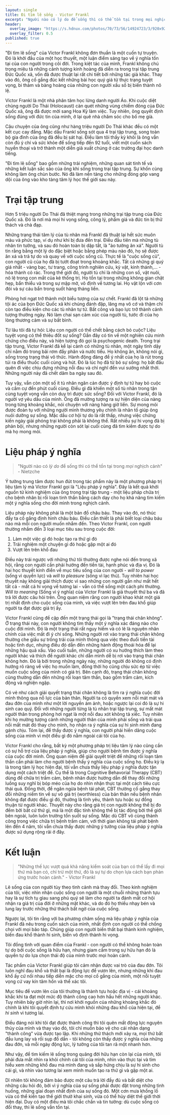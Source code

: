 ```yaml
---
layout: single
title: Đi tìm lẽ sống - Victor Frankl
excerpt: "Người nào có lý do để sống thì có thể tồn tại trong mọi nghịch cảnh"
header:
  overlay_image: "https://s.hdnux.com/photos/70/73/56/14924723/3/920x920.jpg"
  overlay_filter: 0.5
published: true
---
```


"Đi tìm lẽ sống" của Victor Frankl không đơn thuần là một cuốn tự truyện. Đó là khởi đầu của một học thuyết, một luận điểm sáng tạo về ý nghĩa tồn tại của con người trong cõi đời. Trong kiệt tác của mình, Frankl không chú trọng miêu tả những cảnh tượng kinh hoàng đã diễn ra trong trại tập trung Đức Quốc xã, vốn đã được thuật lại rất chi tiết bởi những tác giả khác. Thay vào đó, ông cố gắng đúc kết những bài học quý giá từ thực trạng tuyệt vọng, bi thảm và bàng hoàng của những con người xấu số bị biến thành nô lệ. 

Victor Frankl là một nhà phân tâm học lừng danh người Áo. Khi cuộc diệt chủng người Do Thái (Holocaust) càn quét những vùng chiếm đóng của Đức Quốc xã, ông đã được mời sang Hoa Kỳ làm việc. Tuy nhiên, ông quyết định sống đúng với đức tin của mình, ở lại quê nhà chăm sóc cho bố mẹ già.

Câu chuyện của ông cũng như hàng triệu người Do Thái khác đều có một kết cục cay đắng. Mặc dầu Frankl sống sót qua 4 trại tập trung, song toàn bộ gia đình của ông đã đều bị sát hại. Điều làm tôi thấy kỳ khôi là ông vẫn còn đủ ý chí và sức khỏe để sống tiếp đến 92 tuổi, viết một cuốn sách huyền thoại và trở thành một diễn giả xuất chúng ở các trường đại học danh tiếng. 

"Đi tìm lẽ sống" bao gồm những trải nghiệm, những quan sát tinh tế và những kết luận sắc sảo của ông khi sống trong trại tập trung. Sự khốn cùng không làm ông chùn bước. Nó đã làm nền tảng cho những đóng góp vang dội của ông vào kho tàng tâm lý học thế giới sau này.

# Trại tập trung 

Hơn 5 triệu người Do Thái đã thiệt mạng trong những trại tập trung của Đức Quốc xã. Đó là nơi mà mọi hi vọng sống, công lý, phẩm giá và đức tin bị thử thách và chà đạp. 

Những trạng thái tâm lý của tù nhân mà Frankl đã thuật lại hết sức muôn màu và phức tạp, ví dụ như khi bị đưa đến trại. Điều đầu tiên mà những tù nhân tin tưởng, và sau đó hoàn toàn bị dập tắt, là "ảo tưởng ân xá". Người tù tin rằng bằng một lý do đặc biệt hoặc bằng phép màu nào đó, họ sẽ được ân xá và trả tự do và quay về với cuộc sống cũ. Thực tế là "cuộc sống cũ", con người cũ của họ đã bị tướt đoạt trong khoảng khắc. Tất cả những gì quý giá nhất - vàng bạc, tư trang, công trình nghiên cứu, kỷ vật, kinh thánh,... - hóa thành cỏ rác. Trong thế giới đó, người tù chỉ là những con số, vật nuôi, nô lệ trong con mắt của kẻ thống trị. Họ tồn tại trong những không gian chật hẹp, bẩn thiểu và trong sự mập mờ, vô định về tương lai. Họ vật lộn với cơn đói và sự cáu bẩn trong suốt hàng tháng liền.

Phòng hơi ngạt trở thành một biểu tượng của sự chết. Frankl đã lột tả những tội ác của bọn Đức Quốc xã khi chúng đánh đập, lăng mạ vô cớ và thậm chí còn tạo điều kiện cho các tù nhân tự tử. Bất công và bạo lực trở thành cảnh tượng thường ngày. Nó làm chai sạn cảm xúc của người tù, tước đi của họ lòng thương cảm và sự bất bình. 

Từ lâu tôi đã tự hỏi: Liệu con người có thể chết bằng cách bỏ cuộc? Liệu tuyệt vọng có thể thiêu đốt sự sống? Gần đây có tin về một nghiên cứu minh chứng cho điều này, và hiện tượng đó gọi là psychogenic death. Trong trại tập trung, Victor Frankl đã kể lại cảnh có những tù nhân, một ngày tỉnh dậy chỉ nằm đó trong bãi rơm đầy phân và nước tiểu. Họ không ăn, không nói gì, sống trong trạng thái vô thức. Hành động đáng để ý nhất của họ là rút trong túi ra điếu thuốc cuối cùng và hút. Đó là lúc họ đã từ bỏ sự sống: họ bắt đầu quên đi việc chịu đựng những nỗi đau và chỉ nghĩ đến vui sướng nhất thời. Những người này đã chết dăm ba ngày sau đó. 

Tuy vậy, vẫn còn một số ít tù nhân ngăn cản được ý định tự tử hay bỏ cuộc và cầm cự đến phút cuối cùng. Điều gì đã khiến một số tù nhân trong tận cùng tuyệt vọng vẫn còn duy trì được sức sống? Đối với Victor Frankl, đó là người vợ yêu dấu của mình. Ông đã mường tượng ra sự hiện diện của nàng trong từng khoảng khắc, nói chuyện với nàng hàng giờ liền. Sự mong mỏi được đoàn tụ với những người mình thương yêu chính là nhân tố giúp ông nuôi dưỡng sự sống. Mặc dầu cơ hội tự do là rất thấp, nhưng việc chứng kiến ngày giải phóng trại không phải là không thể. Rất nhiều sự hi vọng đã bị phản bội, nhưng những người còn sót lại cuối cùng đã tìm kiếm được tự do mà họ mong mỏi. 

# Liệu pháp ý nghĩa 

> "Người nào có *lý do* để sống thì có thể tồn tại trong *mọi* nghịch cảnh" - Nietzche

Ý tưởng trung tâm được hun đút trong tác phẩm này là một phương pháp trị liệu tâm lý mà Victor Frankl gọi là "Liệu pháp ý nghĩa". Đây là kết quả khởi nguồn từ kinh nghiệm của ông trong trại tập trung - một liệu pháp chữa trị cho bệnh nhân bị rối loạn tinh thần bằng cách dạy cho họ khả năng tìm kiếm một ý nghĩa sống cho đời mình trong nghịch cảnh.

Liệu pháp này không phải là một bản đồ châu báu. Thay vào đó, nó thúc đẩy ta cố gắng định hình châu báu. Điều cần thiết là phải biết loại châu báu nào mà mỗi con người muốn nhắm đến. Theo Victor Frankl, con người thường nhắm đến 3 loại mục tiêu sau trong cuộc đời:

1. Làm một việc gì đó hoặc tạo ra thứ gì đó
2. Trải nghiệm một chuyện gì đó hoặc gặp một ai đó
3. Vượt lên trên khổ đau

Điều này trái ngược với những thứ tôi thường được nghe nói đến trong xã hội, rằng con người cần phải hướng đến tiền tài, hạnh phúc và địa vị. Đó là hai học thuyết kinh điển về mục tiêu sống của con người - *will to power* (sống vì quyền lực) và *will to pleasure* (sống vì lạc thú). Tuy nhiên hai học thuyết này không giải thích được vì sao những con người gần như mất hết tất cả - mất cả hi vọng về tương lai - vẫn có thể sống một cách phi thường. *Will to meaning* (Sống vì ý nghĩa) của Victor Frankl là giả thuyết thứ ba và đã trả lời được câu hỏi trên. Ông quan niệm rằng con người khao khát một giá trị nhất định cho cuộc sống của mình, và việc vượt lên trên đau khổ giúp người ta đạt được giá trị ấy. 

Victor Frankl cũng đề cập đến một trạng thái gọi là "trạng thái chân không". Ở trạng thái này, con người không tìm thấy một ý nghĩa xác đáng nào cho cuộc đời mình. Đó là một trạng thái rất nguy hiểm và có lẽ là nguyên nhân chính của việc mất đi ý chí sống. Những người rơi vào trạng thái chân không thường che giấu sự trống trải của mình thông qua việc theo đuổi tiền tài hoặc tình dục, nhưng điều đó dẫn đến những hành động thoái hóa để lại những hậu quả xấu. Vào cuối tuần, những người có xu hướng thích làm theo người khác và thích để người khác chỉ dẫn mình dễ bị rơi vào trạng thái chân không hơn. Đó là bởi trong những ngày này, những người đó không có định hướng rõ ràng về việc họ muốn làm, đồng thời họ cũng chịu sức ép từ việc muốn cuộc sống của mình có giá trị. Bên cạnh đó, trạng thái chân không cũng thường dẫn đến những rối loạn tâm thần, bao gồm trầm cảm, kích động và nghiện ngập. 

Có vẻ như cách giải quyết trạng thái chân không là tìm ra ý nghĩa cuộc đời mình thông qua nỗ lực của bản thân. Người ta có quyền xem nỗi mát mát và đau đớn của mình như một lời nguyền ám ảnh, hoặc ngược lại coi đó là sự hi sinh cao quý. Đối với những người từng là tù nhân trại tập trung, sự mất mát người thân trong phòng hơi ngạt là một nỗi đau xót không tả xiếc. Tuy nhiên khi họ mường tượng cảnh những người thân của mình phải sống và trải qua nổi mất mát đó thay cho mình, họ nhận ra ý nghĩa của sự hi sinh mình đang gánh chịu. Tóm lại, để thấy được ý nghĩa, con người phải hiến dâng cuộc sống của mình vì một điều gì đó nằm ngoài cái tôi của họ. 

Victor Frankl cho rằng, bất kỳ một phương pháp trị liệu tâm lý nào cũng cần có sự hỗ trợ của liệu pháp ý nghĩa, giúp cho người bệnh tìm được ý nghĩa của cuộc đời mình. Ông quan niệm để giải quyết triệt để những rối loạn tâm thần cần phải làm cho người bệnh thấy ý nghĩa của cuộc sống họ. Điều kỳ lạ là trong tâm lý học hiện đại, tôi vẫn chưa thấy liệu pháp ý nghĩa được tận dụng một cách triệt để. Cụ thể là trong Cognitive Behavorial Therapy (CBT) dùng  để chữa trị trầm cảm, bệnh nhân được hướng dẫn để thay đổi những luồng suy nghĩ bị bóp méo của họ do nhìn nhận thực tại một cách tiêu cực thái quá. Đồng thời, để ngăn ngừa bệnh tái phát, CBT thường cố gắng thay đổi những niềm tin về sự vô giá trị (worthless) của bản thân nếu bệnh nhân không đạt được điều gì đó, thường là tình yêu, thành tựu hoặc sự đồng thuận từ người khác. Thuyết này cho rằng giá trị con người không thể bị đo đếm bởi bất cứ thứ gì, mà là một đặc tính không thể bị tác động bởi thế giới bên ngoài, luôn luôn trường tồn suốt sự sống. Mặc dù CBT vô cùng thành công trong việc chữa trị bệnh trầm cảm, với thời gian không tái phát bệnh lên đến 4 năm, tôi vẫn chưa thấy được những ý tưởng của liệu pháp ý nghĩa được sử dụng rộng rãi ở đây. 

# Kết luận

> "Những thế lực vượt quá khả năng kiểm soát của bạn có thể lấy đi mọi thứ mà bạn có, chỉ trừ một thứ, đó là sự tự do chọn lựa cách bạn phản ứng trước hoàn cảnh." - Victor Frankl

Lẽ sống của con người tùy theo tình cảnh mà thay đổi. Theo kinh nghiệm của tôi, việc nhìn nhận cuộc sống con người là một chuỗi những thành tựu hay là sự tích tụ gìau sang phú quý sẽ làm cho người ta đánh mất cơ hội nhận ra giá trị của đời ở những mặt khác, và do đó họ thiếu nhạy bén và lung lay trước những thử thách bất ngờ của cuộc sống.

Ngược lại, tôi tin rằng với ba phương châm sống mà liệu pháp ý nghĩa của Frankl đã nêu trong cuốn sách của mình, nhất định con người có thể chống chọi với mọi bão táp. Chúng giúp con người biến thất bại thành kinh nghiệm, biến đau khổ thành hi sinh, biến vô định thành hi vọng.

Tôi đồng tình với quan điểm của Frankl - con người có thể không hoàn toàn tự do bởi cuộc sống là hữu hạn, nhưng giam cầm trong sự hữu hạn đó là quyền tự do lựa chọn thái độ của mình trước mọi hoàn cảnh.

Tác phẩm của Victor Frankl giúp tôi cảm nhận được vai trò của đau đớn. Tôi luôn nghĩ đau khổ và thất bại là động lực để vươn lên, nhưng những khi đau khổ ấy cứ nối nhau tiếp diễn mặc cho mọi cố gắng của mình, một nỗi tuyệt vọng cứ vay kín tâm hồn và thể xác tôi. 

Mục tiêu để vươn lên của tôi thường là thành tựu hoặc địa vị - cái khoảng khắc khi ta đạt một mức độ thành công cao hơn hầu hết những người khác. Tuy nhiên bây giờ nhìn lại, thì nơi khởi nguồn của những khoảng khắc đó chính là khi tôi quyết định tự cứu mình khỏi những đau khổ của hiện tại, để *hi sinh* vì tương lai.

Điều đáng nói khi tôi đạt được thành công thì tôi quên mất động lực nguyên thủy của mình và thay vào đó, tôi chỉ muốn bảo vệ cho cái nhân dạng "thành công" vừa được tạo lập. Khi những thử thách mới xảy ra, mọi thứ bắt đầu lung lay và rồi sụp đổ dần - tôi không còn thấy được ý nghĩa của những đau đớn, và mỗi ngày động lực, lý tưởng của tôi tan rã một nhanh hơn.

Như vậy, để tìm kiếm lẽ sống trong quãng đời hữu hạn còn lại của mình, tôi phải đưa mắt nhìn ra khỏi chính cái tôi của mình, nhìn vào thực tại và tìm hiểu xem những khổ đau mà mình đang và sắp hứng chịu là sự hi sinh cho cái gì, và nhìn vào tương lai xem mình muốn tạo ra thứ gì và gặp một ai.

Dĩ nhiên tôi không đảm bảo được một câu trả lời đầy đủ và bất diệt cho những câu hỏi đó, bởi vì ý nghĩa của sự sống phải được đặt trong những tình huống, những giai đoạn nhất định của sự sống đó. Một cơn mưa khổng lồ vừa có thể kiến tạo thế giới thưở khai sinh, vừa có thể hủy diệt thế giới thời hiện đại. Duy có một điều mà tôi chắc chắn và tin tưởng: dù cuộc sống có đổi thay, thì lẽ sống vẫn tồn tại.
